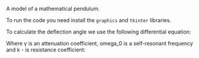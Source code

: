 A model of a mathematical pendulum.

To run the code you need install the `graphics` and `tkinter` libraries.

To calculate the deflection angle we use the following differential equation:



Where γ is an attenuation coefficient, omega_0 is a self-resonant frequency and k - is resistance coefficient:






